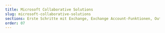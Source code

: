 ```yaml
---
title: Microsoft Collaborative Solutions
slug: microsoft-collaborative-solutions
sections: Erste Schritte mit Exchange, Exchange Account-Funktionen, Outlook Web App (OWA), Account-Migration, Konfiguration des Exchange E-Mail-Clients, Konfiguration von Exchange auf kompatiblen Smartphones/Tablets, Office, SharePoint, Troubleshooting
order: 07
---
```

